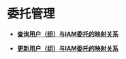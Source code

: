 # 委托管理<a name="topic_300000004"></a>

 

-   **[查询用户（组）与IAM委托的映射关系](查询用户（组）与IAM委托的映射关系.md)**  

-   **[更新用户（组）与IAM委托的映射关系](更新用户（组）与IAM委托的映射关系.md)**  


